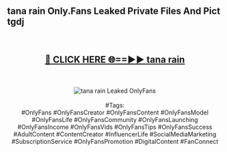 <h2>tana rain Only.Fans Leaked Private Files And Pict tgdj</h2>
<br>
<div align="center">
<h2><a href="https://mediafiles.top/tana_rain" rel="nofollow">🔴 CLICK HERE 🌐==►► tana rain</a></h2>
<br>
<br>
<a href="https://mediafiles.top/tana_rain" rel="nofollow" data-target="animated-image.originalLink"><img src="https://i.ibb.co.com/WyWwxjT/player-gif2.gif" alt="tana rain Leaked OnlyFans" style="max-width: 100%; display: inline-block;" data-target="animated-image.originalImage"></a>
<br><br>
#Tags:
<br>
#OnlyFans #OnlyFansCreator #OnlyFansContent #OnlyFansModel #OnlyFansLife #OnlyFansCommunity #OnlyFansLaunching #OnlyFansIncome #OnlyFansVids #OnlyFansTips #OnlyFansSuccess #AdultContent #ContentCreator #InfluencerLife #SocialMediaMarketing #SubscriptionService #OnlyFansPromotion #DigitalContent #FanConnect
</div>
<br>